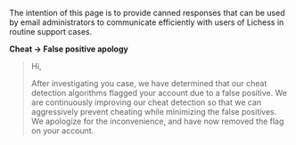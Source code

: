The intention of this page is to provide canned responses that can be used by email administrators to communicate efficiently with users of Lichess in routine support cases.

**Cheat -> False positive apology**
>Hi,
> 
>After investigating you case, we have determined that our cheat detection algorithms flagged your account due to a false positive. We are continuously improving our cheat detection so that we can aggressively prevent cheating while minimizing the false positives. We apologize for the inconvenience, and have now removed the flag on your account.